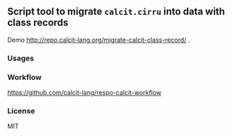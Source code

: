 
Script tool to migrate `calcit.cirru` into data with class records
----

Demo http://repo.calcit-lang.org/migrate-calcit-class-record/ .

### Usages


### Workflow

https://github.com/calcit-lang/respo-calcit-workflow

### License

MIT
